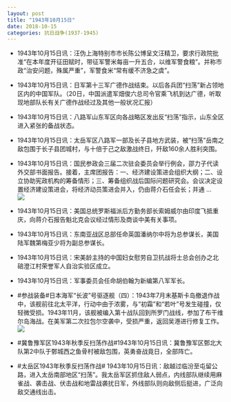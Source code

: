 ```yaml
---
layout: post
title: "1943年10月15日"
date: 2018-10-15
categories: 抗日战争(1937-1945)
---
```


<meta name="referrer" content="no-referrer" />

- 1943年10月15日讯：汪伪上海特别市市长陈公博呈文汪精卫，要求行政院批准“在本年度开征田赋时，带征军警米每亩一升五合，以维军警食粮”。并称市政“治安问题，殊属严重”，军警食米“常有缓不济急之虞”。 

- 1943年10月15日讯：日军第十三军广德作战结束。以后各兵团“扫荡”新占领地区内的中国军队。（20日，中国派遣军畑俊六总司令官乘飞机到达广德，听取现地部队长有关广德作战经过及其他一般状况汇报） 

- 1943年10月15日讯：八路军山东军区向各战略区发出反“扫荡”指示，山东全区进入紧张的备战状态。 

- 1943年10月15日讯：太岳军区八路军一部及长子县地方武装，被“扫荡”岳南之敌包围于长子县团城村，与十倍于己之敌激战终日，歼敌160余人胜利突围。 

- 1943年10月15日讯：国民参政会三届二次驻会委员会举行例会，邵力子代读外交部书面报告。接着，主席团报告：一、经济建设策进会组织大纲；二、设立协助宪政机构的筹备情形；三、筹备组织战后国际问题研究会。会议决定设置经济建设策进会，将经济动员策进会并入，仍由蒋介石任会长；并通 ... <br/><img src="https://wx3.sinaimg.cn/large/aca367d8ly1fw92b1gtzoj20c80aymxa.jpg" />

- 1943年10月15日讯：美国总统罗斯福派后方勤务部长索姆威尔由印度飞抵重庆，向蒋介石报告魁北克会议经过情形及商谈中美有关事项。 

- 1943年10月15日讯：东南亚战区总部任命英国潘纳尔中将为总参谋长，美国陆军魏第梅亚少将为副总参谋长。 

- 1943年10月15日讯：宋美龄主持的中国妇女慰劳自卫抗战将士总会创办之北碚澄江村荣誉军人自治实验区成立。 

- 1943年10月15日讯：军事委员会任命胡伯翰为新编第八军军长。 

- #参战装备#日本海军“长波”号驱逐舰（四）：1943年7月末基斯卡岛撤退作战中，该舰前往北太平洋，行动中由于浓雾，与“初霜”和“若叶”号发生碰撞，仅轻微受损。1943年11月，该舰被编入第十战队回到所罗门战线，参加了布干维尔岛海战。在美军第二次拉包尔空袭中，受损严重，返回吴港进行修复工作。 <br/><img src="https://wx4.sinaimg.cn/large/aca367d8ly1fw8ofosfeaj21hc0qfdk1.jpg" />

- #冀鲁豫军区1943年秋季反扫荡作战#1943年10月15日讯：冀鲁豫军区鄄北大队第2中队于鄄城西之鱼骨村被敌包围，英勇奋战竟日，全部阵亡。 

- #太岳区1943年秋季反扫荡作战# 1943年10月15日讯：敌越过临汾至屯留公路，进入太岳南部地区“扫荡”。我太岳军区抓住敌人弱点，内线部队继续用麻雀战、袭击战、伏击战和地雷战袭扰日军，外线部队则向敌侧后挺进，广泛向敌交通线出击。 

